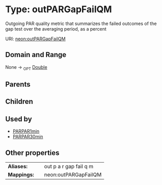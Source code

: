 
# Type: outPARGapFailQM


Outgoing PAR quality metric that summarizes the failed outcomes of the gap test over the averaging period, as a percent

URI: [neon:outPARGapFailQM](https://data.neonscience.org/outPARGapFailQM)


## Domain and Range

None ->  <sub>OPT</sub> [Double](types/Double.md)

## Parents


## Children


## Used by

 * [PARPAR1min](PARPAR1min.md)
 * [PARPAR30min](PARPAR30min.md)

## Other properties

|  |  |  |
| --- | --- | --- |
| **Aliases:** | | out p a r gap fail q m |
| **Mappings:** | | neon:outPARGapFailQM |

